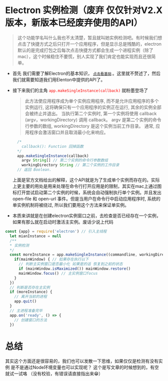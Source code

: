 # Electron 实例检测（废弃 仅仅针对V2.X版本，新版本已经废弃使用的API）
> 这个功能学名叫什么我也不太清楚，暂且就叫她实例检测吧。有时候我们想点击了快捷方式之后只打开一个应用程序，但是显示总是残酷的，electron默认的是完成打包之后每次点击快捷方式都会生成一个进程实例（除了mac），这个时候稳住不要慌，别人实现了我们肯定也能实现而且还很简单。

- 首先 我们需要了解Electron的基本知识，<small> [点击看基础](https://github.com/QDMarkMan/CodeBlog/tree/master/Electron) </small>。这里就不赘述了，然后我们就需要知道我们用Elenton中提供的API了。

- 接下来我们的主角 <font face="微软雅黑" color="red">`app.makeSingleInstance(callback)`</font> 就粉墨登场了
    > 此方法使应用程序成为单个实例应用程序, 而不是允许应用程序的多个实例运行, 这将确保只有一个应用程序的实例正在运行, 其余的实例全部会被终止并退出。          当执行第二个实例时, 第一个实例将使用 callback (argv，workingDirectory) 调用 callback。 argv 是第二个实例的命令行参数的数组, workingDirectory 是这个实例当前工作目录。 通常, 应用程序会激活窗口并且取消最小化来响应。
    ``` js
      /*
        callback(): Function 回掉函数
      */
      app.makeSingleInstance(callback)
        argv String[] // 第二个实例的命令行参数数组
        workingDirectory String // 第二个实例的工作目录
      // 返回 Boolean.
    ```
    
    上面是官方文档给出的解释，这个API就是为了生成单个实例而存在的。实际上更主要的用处是用来处理在命令行打开应用是的限制，其实在mac上通过图标打开尝试启动第二个实例的时候，系统会自动强制执行单个实例。并且发出 open-file 和 open-url 事件。但是当用户在命令行中启动应用程序时, 系统的单实例机制将被绕过, 所以我们要用这个方法来保证单实例。

- 本质来讲就是在创建electron实例窗口之前，去检查是否已经存在一个实例，如果有那么就在启动时激活主实例。废话少说上代码
``` js
const {app} = require('electron') // 引入主线程
  let mianInstance = null
  /**
  * 实例检测
  */
  const moreInstance = app.makeSingleInstance((commandline, workingDirectory) => {
    if(mainWindow) { // 如果存在执行以下
      // 判断主实例窗口是否最小化 如果是的话 恢复到之前的状态
      if (mainWindow.isMaximized()) mainWindow.restore()
      mainWindow.focus() // 主实例窗口focus
    }
  })
  // 判断是否存在主实例
  if (moreInstance) {
    // 离开当前的进程
    app.quit()
  }
  // 主进程准备完毕
  app.on('ready', () => {
    // 创建窗口的方法
  })
```
 # 总结
其实这个方面还是很容易的，我们也可以发散一下思维，如果仅仅是检测有没有实例 是不是通过Node环境变量也可以实现呢？ 这个是写文章的时候想到的，有空就试一试咯
（没有校验，有错误请直接指出来😁）
